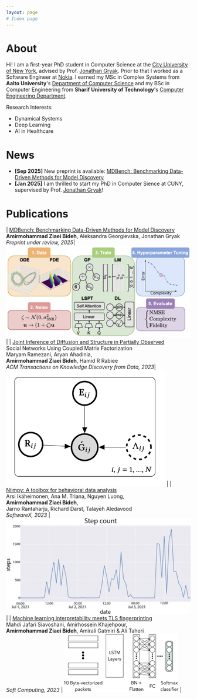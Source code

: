 ```yaml
---
layout: page
# Index page
---
```


# About

Hi! I am a first-year PhD student in Computer Science at the [City University of New York](https://www.gc.cuny.edu/computer-science), advised by Prof. [Jonathan Gryak](https://idsl.gryak.org/). Prior to that I worked as a Software Engineer at [Nokia](https://www.nokia.com). I earned my MSc in Complex Systems from **Aalto University**'s [Department of Computer Science](https://www.aalto.fi/en/department-of-computer-science) and my BSc in Computer Engineering from **Sharif University of Technology**'s [Computer Engineering Department](https://ce.sharif.edu/).

Research Interests:
- Dynamical Systems
- Deep Learning
- AI in Healthcare

# News

- **[Sep 2025]** New preprint is available: [MDBench: Benchmarking Data-Driven Methods for Model Discovery](https://arxiv.org/abs/2509.20529)
- **[Jan 2025]** I am thrilled to start my PhD in Computer Sience at CUNY, supervised by Prof. [Jonathan Gryak](https://idsl.gryak.org/)!

# Publications

| [MDBench: Benchmarking Data-Driven Methods for Model Discovery](https://arxiv.org/abs/2509.20529) <br/> **Amirmohammad Ziaei Bideh**, Aleksandra Georgievska, Jonathan Gryak <br/> *Preprint under review, 2025*| <img src="/images/mdbench.png" alt="MDBench: Benchmarking Data-Driven Methods for Model Discovery">      |
| [Joint Inference of Diffusion and Structure in Partially Observed](https://doi.org/10.1145/3599237) <br/> Social Networks Using Coupled Matrix Factorization <br/> Maryam Ramezani, Aryan Ahadinia, <br/> **Amirmohammad Ziaei Bideh**, Hamid R Rabiee <br/> *ACM Transactions on Knowledge Discovery from Data, 2023*| <img src="/images/joint.png" alt="Joint Inference of Diffusion and Structure in Partially Observed">      |
| [Niimpy: A toolbox for behavioral data analysis](https://doi.org/10.1016/j.softx.2023.101472) <br/> Arsi Ikäheimonen, Ana M. Triana, Nguyen Luong, <br/> **Amirmohammad Ziaei Bideh**, <br/> Jarno Rantaharju, Richard Darst, Talayeh Aledavood <br/> *SoftwareX, 2023* | <img src="/images/niimpy.jpg" alt="Niimpy: A toolbox for behavioral data analysis">     |
| [Machine learning interpretability meets TLS fingerprinting](https://doi.org/10.1007/s00500-023-07949-9) <br /> Mahdi Jafari Siavoshani, Amirhossein Khajehpour, <br/> **Amirmohammad Ziaei Bideh**, Amirali Gatmiri & Ali Taheri <br/> *Soft Computing, 2023*  | <img src="/images/mlint.png" alt="Machine learning interpretability meets TLS fingerprinting"> |
